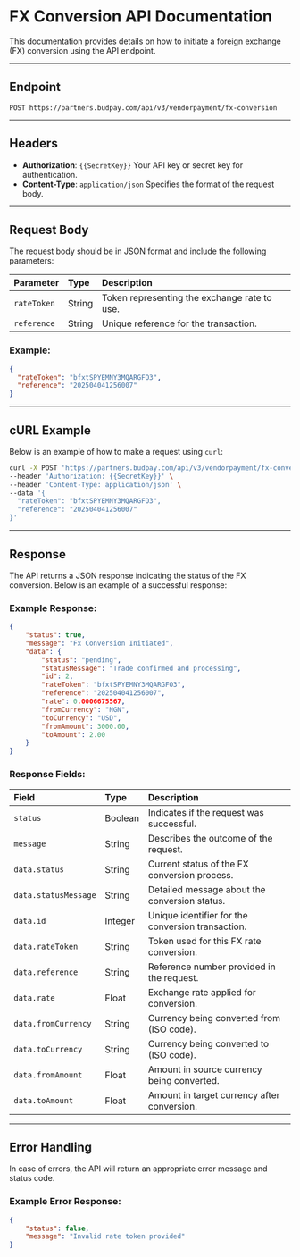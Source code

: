 # FX Conversion API Documentation

This documentation provides details on how to initiate a foreign exchange (FX) conversion using the API endpoint.

---

## **Endpoint**

```
POST https://partners.budpay.com/api/v3/vendorpayment/fx-conversion
```

---

## **Headers**

- **Authorization**: `{{SecretKey}}`
Your API key or secret key for authentication.
- **Content-Type**: `application/json`
Specifies the format of the request body.

---

## **Request Body**

The request body should be in JSON format and include the following parameters:


| Parameter | Type | Description |
| :-- | :-- | :-- |
| `rateToken` | String | Token representing the exchange rate to use. |
| `reference` | String | Unique reference for the transaction. |

### Example:

```json
{
  "rateToken": "bfxtSPYEMNY3MQARGFO3",
  "reference": "202504041256007"
}
```

---

## **cURL Example**

Below is an example of how to make a request using `curl`:

```bash
curl -X POST 'https://partners.budpay.com/api/v3/vendorpayment/fx-conversion' \
--header 'Authorization: {{SecretKey}}' \
--header 'Content-Type: application/json' \
--data '{
  "rateToken": "bfxtSPYEMNY3MQARGFO3",
  "reference": "202504041256007"
}'
```

---

## **Response**

The API returns a JSON response indicating the status of the FX conversion. Below is an example of a successful response:

### Example Response:

```json
{
    "status": true,
    "message": "Fx Conversion Initiated",
    "data": {
        "status": "pending",
        "statusMessage": "Trade confirmed and processing",
        "id": 2,
        "rateToken": "bfxtSPYEMNY3MQARGFO3",
        "reference": "202504041256007",
        "rate": 0.0006675567,
        "fromCurrency": "NGN",
        "toCurrency": "USD",
        "fromAmount": 3000.00,
        "toAmount": 2.00
    }
}
```


### Response Fields:

| Field | Type | Description |
| :-- | :-- | :-- |
| `status` | Boolean | Indicates if the request was successful. |
| `message` | String | Describes the outcome of the request. |
| `data.status` | String | Current status of the FX conversion process. |
| `data.statusMessage` | String | Detailed message about the conversion status. |
| `data.id` | Integer | Unique identifier for the conversion transaction. |
| `data.rateToken` | String | Token used for this FX rate conversion. |
| `data.reference` | String | Reference number provided in the request. |
| `data.rate` | Float | Exchange rate applied for conversion. |
| `data.fromCurrency` | String | Currency being converted from (ISO code). |
| `data.toCurrency` | String | Currency being converted to (ISO code). |
| `data.fromAmount` | Float | Amount in source currency being converted. |
| `data.toAmount` | Float | Amount in target currency after conversion. |

---

## **Error Handling**

In case of errors, the API will return an appropriate error message and status code.

### Example Error Response:

```json
{
    "status": false,
    "message": "Invalid rate token provided"
}
```

